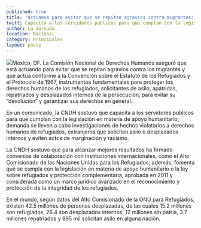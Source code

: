 ```yaml
---
published: true
title: "Actuamos para evitar que se repitan agravios contra migrantes: CNDH"
twitt: Capacita a los servidores públicos para que cumplan con la legislación en materia de apoyo humanitario.
author: La Jornada
location: Nacional
category: Principales
layout: posts
---
```


![](http://i.imgur.com/pCGgChnm.jpg)México, DF. La Comisión Nacional de Derechos Humanos aseguró que está actuando para evitar que se repitan agravios contra los migrantes y que actúa conforme a la Convención sobre el Estatuto de los Refugiados y el Protocolo de 1967, instrumentos fundamentales para proteger los derechos humanos de los refugiados, solicitantes de asilo, apátridas, repatriados y desplazados internos de la persecución, para evitar su “devolución” y garantizar sus derechos en general.

En un comunicado, la CNDH sostuvo que capacita a los servidores públicos para que cumplan con la legislación en materia de apoyo humanitario; demanda se lleven a cabo investigaciones de hechos violatorios a derechos humanos de refugiados, extranjeros que solicitan asilo o desplazados internos y eviten actos de marginación y racismo.

La CNDH sostuvo que para alcanzar mejores resultados ha firmado convenios de colaboración con instituciones internacionales, como el Alto Comisionado de las Naciones Unidas para los Refugiados; además, fomenta que se cumpla con la legislación en materia de apoyo humanitario o la ley sobre refugiados y protección complementaria, aprobada en 2011 y considerada como un marco jurídico avanzado en el reconocimiento y protección de la integridad de los refugiados.

En el mundo, según datos del Alto Comisionado de la ONU para Refugiados, existen 42.5 millones de personas desplazadas, de las cuales 15.2 millones son refugiados, 26.4 son desplazados internos, 12 millones sin patria, 3.7 millones repatriados y 895 mil solicitan asilo en alguna nación.
